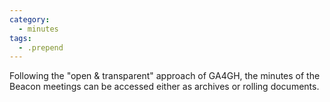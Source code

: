 ```yaml
---
category:
  - minutes
tags:
  - .prepend
---
```


Following the "open & transparent" approach of GA4GH, the minutes of the Beacon meetings can be accessed either as archives or rolling documents.
